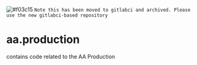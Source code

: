 ![#f03c15](https://placehold.it/15/f03c15/000000?text=+) `Note this has been moved to gitlabci and archived. Please use the new gitlabci-based repository`
# aa.production
contains code related to the AA Production
